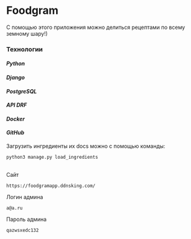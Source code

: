 # Foodgram
 С помощью этого приложения можно делиться рецептами по всему земному шару!)<br/>
### Технологии
#### *Python*
#### *Django*
#### *PostgreSQL*
#### *API DRF*
#### *Docker*
#### *GitHub*
Загрузить ингредиенты их docs можно с помощью команды:
```
python3 manage.py load_ingredients
```
<br>
Сайт

```
https://foodgramapp.ddnsking.com/
```
Логин админа

```
a@a.ru
```
Пароль админа

```
qazwsxedc132
```

